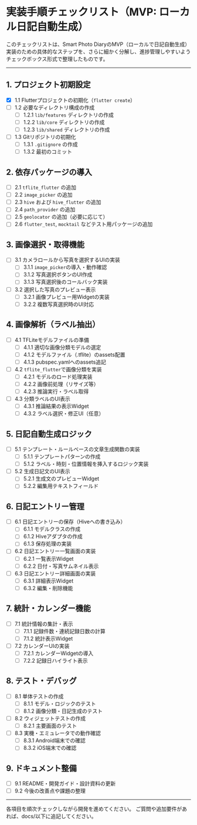 # 実装手順チェックリスト（MVP: ローカル日記自動生成）

このチェックリストは、Smart Photo DiaryのMVP（ローカルで日記自動生成）実装のための具体的なステップを、さらに細かく分解し、進捗管理しやすいようチェックボックス形式で整理したものです。

---

## 1. プロジェクト初期設定
- [x] 1.1 Flutterプロジェクトの初期化（`flutter create`）
- [ ] 1.2 必要なディレクトリ構成の作成
    - [ ] 1.2.1 `lib/features` ディレクトリの作成
    - [ ] 1.2.2 `lib/core` ディレクトリの作成
    - [ ] 1.2.3 `lib/shared` ディレクトリの作成
- [ ] 1.3 Gitリポジトリの初期化
    - [ ] 1.3.1 `.gitignore` の作成
    - [ ] 1.3.2 最初のコミット

## 2. 依存パッケージの導入
- [ ] 2.1 `tflite_flutter` の追加
- [ ] 2.2 `image_picker` の追加
- [ ] 2.3 `hive` および `hive_flutter` の追加
- [ ] 2.4 `path_provider` の追加
- [ ] 2.5 `geolocator` の追加（必要に応じて）
- [ ] 2.6 `flutter_test`, `mocktail` などテスト用パッケージの追加

## 3. 画像選択・取得機能
- [ ] 3.1 カメラロールから写真を選択するUIの実装
    - [ ] 3.1.1 `image_picker`の導入・動作確認
    - [ ] 3.1.2 写真選択ボタンのUI作成
    - [ ] 3.1.3 写真選択後のコールバック実装
- [ ] 3.2 選択した写真のプレビュー表示
    - [ ] 3.2.1 画像プレビュー用Widgetの実装
    - [ ] 3.2.2 複数写真選択時のUI対応

## 4. 画像解析（ラベル抽出）
- [ ] 4.1 TFLiteモデルファイルの準備
    - [ ] 4.1.1 適切な画像分類モデルの選定
    - [ ] 4.1.2 モデルファイル（.tflite）のassets配置
    - [ ] 4.1.3 pubspec.yamlへのassets追記
- [ ] 4.2 `tflite_flutter`で画像分類を実装
    - [ ] 4.2.1 モデルのロード処理実装
    - [ ] 4.2.2 画像前処理（リサイズ等）
    - [ ] 4.2.3 推論実行・ラベル取得
- [ ] 4.3 分類ラベルのUI表示
    - [ ] 4.3.1 推論結果の表示Widget
    - [ ] 4.3.2 ラベル選択・修正UI（任意）

## 5. 日記自動生成ロジック
- [ ] 5.1 テンプレート・ルールベースの文章生成関数の実装
    - [ ] 5.1.1 テンプレートパターンの作成
    - [ ] 5.1.2 ラベル・時刻・位置情報を挿入するロジック実装
- [ ] 5.2 生成日記文のUI表示
    - [ ] 5.2.1 生成文のプレビューWidget
    - [ ] 5.2.2 編集用テキストフィールド

## 6. 日記エントリー管理
- [ ] 6.1 日記エントリーの保存（Hiveへの書き込み）
    - [ ] 6.1.1 モデルクラスの作成
    - [ ] 6.1.2 Hiveアダプタの作成
    - [ ] 6.1.3 保存処理の実装
- [ ] 6.2 日記エントリー一覧画面の実装
    - [ ] 6.2.1 一覧表示Widget
    - [ ] 6.2.2 日付・写真サムネイル表示
- [ ] 6.3 日記エントリー詳細画面の実装
    - [ ] 6.3.1 詳細表示Widget
    - [ ] 6.3.2 編集・削除機能

## 7. 統計・カレンダー機能
- [ ] 7.1 統計情報の集計・表示
    - [ ] 7.1.1 記録件数・連続記録日数の計算
    - [ ] 7.1.2 統計表示Widget
- [ ] 7.2 カレンダーUIの実装
    - [ ] 7.2.1 カレンダーWidgetの導入
    - [ ] 7.2.2 記録日ハイライト表示

## 8. テスト・デバッグ
- [ ] 8.1 単体テストの作成
    - [ ] 8.1.1 モデル・ロジックのテスト
    - [ ] 8.1.2 画像分類・日記生成のテスト
- [ ] 8.2 ウィジェットテストの作成
    - [ ] 8.2.1 主要画面のテスト
- [ ] 8.3 実機・エミュレータでの動作確認
    - [ ] 8.3.1 Android端末での確認
    - [ ] 8.3.2 iOS端末での確認

## 9. ドキュメント整備
- [ ] 9.1 README・開発ガイド・設計資料の更新
- [ ] 9.2 今後の改善点や課題の整理

---

各項目を順次チェックしながら開発を進めてください。
ご質問や追加要件があれば、docs/以下に追記してください。

